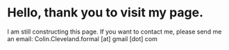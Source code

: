 # Hello, thank you to visit my page.

I am still constructing this page. If you want to contact me, please send me an email:
Colin.Cleveland.formal [at] gmail [dot] com
<script src="https://cdn.mathjax.org/mathjax/latest/MathJax.js?config=TeX-AMS-MML_HTMLorMML" type="text/javascript">
  $$\frac{1}{2}$$
</script>
